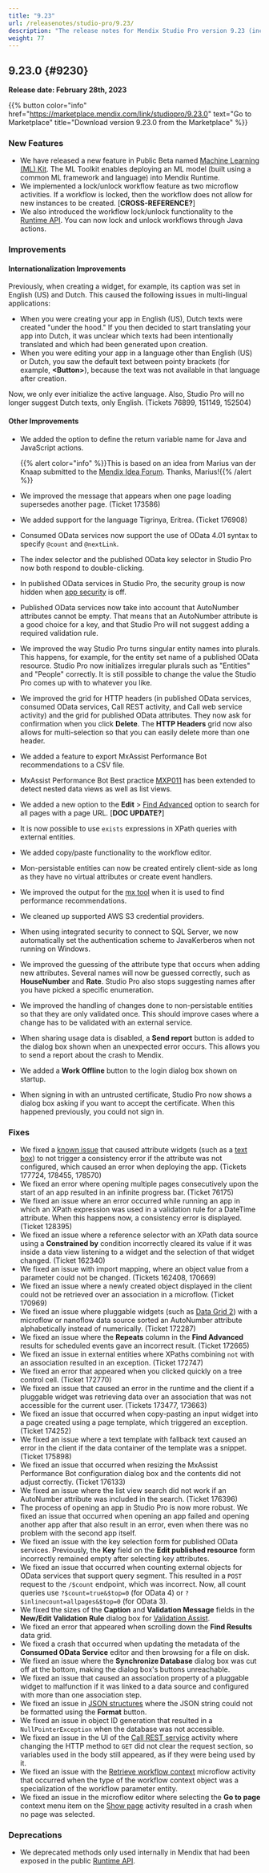 ```yaml
---
title: "9.23"
url: /releasenotes/studio-pro/9.23/
description: "The release notes for Mendix Studio Pro version 9.23 (including all patches) with details on new features, bug fixes, and known issues."
weight: 77
---
```


## 9.23.0 {#9230}

**Release date: February 28th, 2023**

{{% button color="info" href="https://marketplace.mendix.com/link/studiopro/9.23.0" text="Go to Marketplace" title="Download version 9.23.0 from the Marketplace" %}}

### New Features

* We have released a new feature in Public Beta named [Machine Learning (ML) Kit](/refguide/machine-learning-kit/). The ML Toolkit enables deploying an ML model (built using a common ML framework and language) into Mendix Runtime.
* We implemented a lock/unlock workflow feature as two microflow activities. If a workflow is locked, then the workflow does not allow for new instances to be created. [**CROSS-REFERENCE?**]
* We also introduced the workflow lock/unlock functionality to the [Runtime API](https://apidocs.rnd.mendix.com/9/runtime/index.html). You can now lock and unlock workflows through Java actions.

### Improvements

#### Internationalization Improvements

Previously, when creating a widget, for example, its caption was set in English (US) and Dutch. This caused the following issues in multi-lingual applications:

* When you were creating your app in English (US), Dutch texts were created "under the hood." If you then decided to start translating your app into Dutch, it was unclear which texts had been intentionally translated and which had been generated upon creation.
* When you were editing your app in a language other than English (US) or Dutch, you saw the default text between pointy brackets (for example, **\<Button\>**), because the text was not available in that language after creation.

Now, we only ever initialize the active language. Also, Studio Pro will no longer suggest Dutch texts, only English. (Tickets 76899, 151149, 152504)

#### Other Improvements

* We added the option to define the return variable name for Java and JavaScript actions.

    {{% alert color="info" %}}This is based on an idea from Marius van der Knaap submitted to the [Mendix Idea Forum](https://forum.mendix.com/p/ideas). Thanks, Marius!{{% /alert %}}

* We improved the message that appears when one page loading supersedes another page. (Ticket 173586)
* We added support for the language Tigrinya, Eritrea. (Ticket 176908)
* Consumed OData services now support the use of OData 4.01 syntax to specify `@count` and `@nextLink`.
* The index selector and the published OData key selector in Studio Pro now both respond to double-clicking.
* In published OData services in Studio Pro, the security group is now hidden when [app security](/refguide/app-security/) is off.
* Published OData services now take into account that AutoNumber attributes cannot be empty. That means that an AutoNumber attribute is a good choice for a key, and that Studio Pro will not suggest adding a required validation rule.
* We improved the way Studio Pro turns singular entity names into plurals. This happens, for example, for the entity set name of a published OData resource. Studio Pro now initializes irregular plurals such as "Entities" and "People" correctly. It is still possible to change the value the Studio Pro comes up with to whatever you like.
* We improved the grid for HTTP headers (in published OData services, consumed OData services, Call REST activity, and Call web service activity) and the grid for published OData attributes. They now ask for confirmation when you click **Delete**. The **HTTP Headers** grid now also allows for multi-selection so that you can easily delete more than one header.
* We added a feature to export MxAssist Performance Bot recommendations to a CSV file.
* MxAssist Performance Bot Best practice [MXP011](/refguide/performance-best-practices/#mxp011) has been extended to detect nested data views as well as list views.
* We added a new option to the **Edit** > [Find Advanced](/refguide/find-and-find-advanced/#find-advanced) option to search for all pages with a page URL. [**DOC UPDATE?**]
* It is now possible to use `exists` expressions in XPath queries with external entities.
* We added copy/paste functionality to the workflow editor.
* Mon-persistable entities can now be created entirely client-side as long as they have no virtual attributes or create event handlers.
* We improved the output for the  [mx tool](/refguide/mx-command-line-tool/) when it is used to find performance recommendations.
* We cleaned up supported AWS S3 credential providers.
* When using integrated security to connect to SQL Server, we now automatically set the authentication scheme to JavaKerberos when not running on Windows.
* We improved the guessing of the attribute type that occurs when adding new attributes. Several names will now be guessed correctly, such as **HouseNumber** and **Rate**. Studio Pro also stops suggesting names after you have picked a specific enumeration.
* We improved the handling of changes done to non-persistable entities so that they are only validated once. This should improve cases where a change has to be validated with an external service.
* When sharing usage data is disabled, a **Send report** button is added to the dialog box shown when an unexpected error occurs. This allows you to send a report about the crash to Mendix.
* We added a **Work Offline** button to the login dialog box shown on startup.
* When signing in with an untrusted certificate, Studio Pro now shows a dialog box asking if you want to accept the certificate. When this happened previously, you could not sign in.

### Fixes

* <a id="177724"></a>We fixed a [known issue](/releasenotes/studio-pro/9.22/#ki-177724) that caused attribute widgets (such as a [text box](/refguide/text-box/)) to not trigger a consistency error if the attribute was not configured, which caused an error when deploying the app. (Tickets 177724, 178455, 178570)
* We fixed an error where opening multiple pages consecutively upon the start of an app resulted in an infinite progress bar. (Ticket 76175)
* We fixed an issue where an error occurred while running an app in which an XPath expression was used in a validation rule for a DateTime attribute. When this happens now, a consistency error is displayed. (Ticket 128395)
* We fixed an issue where a reference selector with an XPath data source using a **Constrained by** condition incorrectly cleared its value if it was inside a data view listening to a widget and the selection of that widget changed. (Ticket 162340)
* We fixed an issue with import mapping, where an object value from a parameter could not be changed. (Tickets 162408, 170669)
* We fixed an issue where a newly created object displayed in the client could not be retrieved over an association in a microflow. (Ticket 170969)
* We fixed an issue where pluggable widgets (such as [Data Grid 2](/appstore/modules/data-grid-2/)) with a microflow or nanoflow data source sorted an AutoNumber attribute alphabetically instead of numerically. (Ticket 172287)
* We fixed an issue where the **Repeats** column in the **Find Advanced** results for scheduled events gave an incorrect result. (Ticket 172665)
* We fixed an issue in external entities where XPaths combining `not` with an association resulted in an exception. (Ticket 172747)
* We fixed an error that appeared when you clicked quickly on a tree control cell. (Ticket 172770)
* We fixed an issue that caused an error in the runtime and the client if a pluggable widget was retrieving data over an association that was not accessible for the current user. (Tickets 173477, 173663)
* We fixed an issue that occurred when copy-pasting an input widget into a page created using a page template, which triggered an exception. (Ticket 174252)
* We fixed an issue where a text template with fallback text caused an error in the client if the data container of the template was a snippet. (Ticket 175898)
* We fixed an issue that occurred when resizing the MxAssist Performance Bot configuration dialog box and the contents did not adjust correctly. (Ticket 176133)
* We fixed an issue where the list view search did not work if an AutoNumber attribute was included in the search. (Ticket 176396)
* The process of opening an app in Studio Pro is now more robust. We fixed an issue that occurred when opening an app failed and opening another app after that also result in an error, even when there was no problem with the second app itself.
* We fixed an issue with the key selection form for published OData services. Previously, the **Key** field on the **Edit published resource** form incorrectly remained empty after selecting key attributes.
* We fixed an issue that occurred when counting external objects for OData services that support query segment. This resulted in a `POST` request to the `/$count` endpoint, which was incorrect. Now, all count queries use `?$count=true&$top=0` (for OData 4) or `?$inlinecount=allpages&$top=0` (for OData 3).
* We fixed the sizes of the **Caption** and **Validation Message** fields in the **New/Edit Validation Rule** dialog box for [Validation Assist](/refguide/validation-assist/).
* We fixed an error that appeared when scrolling down the **Find Results** data grid. 
* We fixed a crash that occurred when updating the metadata of the **Consumed OData Service** editor and then browsing for a file on disk.
* We fixed an issue where the **Synchronize Database** dialog box was cut off at the bottom, making the dialog box's buttons unreachable.
* We fixed an issue that caused an association property of a pluggable widget to malfunction if it was linked to a data source and configured with more than one association step.
* We fixed an issue in [JSON structures](/refguide/json-structures/) where the JSON string could not be formatted using the **Format** button. 
* We fixed an issue in object ID generation that resulted in a `NullPointerException` when the database was not accessible.
* We fixed an issue in the UI of the [Call REST service](/refguide/call-rest-action/) activity where changing the HTTP method to `GET` did not clear the request section, so variables used in the body still appeared, as if they were being used by it.
* We fixed an issue with the [Retrieve workflow context](/refguide/retrieve-workflow-context/) microflow activity that occurred when the type of the workflow context object was a specialization of the workflow parameter entity.
* We fixed an issue in the microflow editor where selecting the **Go to page** context menu item on the [Show page](/refguide/show-page/) activity resulted in a crash when no page was selected.

### Deprecations

* We deprecated methods only used internally  in Mendix that had been exposed in the public [Runtime API](https://docs.mendix.com/apidocs-mxsdk/apidocs/runtime-api/).

